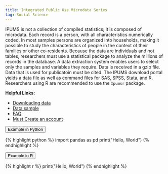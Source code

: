 ```yaml
---
title: Integrated Public Use Microdata Series
tag: Social Science
---
```

IPUMS is not a collection of compiled statistics; it is composed of microdata. Each record is a person, with all characteristics numerically coded. In most samples persons are organized into households, making it possible to study the characteristics of people in the context of their families or other co-residents. Because the data are individuals and not tables, researchers must use a statistical package to analyze the millions of records in the database. A data extraction system enables users to select only the samples and variables they require. Data is received in a gzip file.
Data that is used for publicatoin must be cited. The IPUMS download portal yields a data file as well as command files for SAS, SPSS, Stata, and R. Researchers using R are recommended to use the `Ipumsr` package.

**Helpful Links:**
- [Downloading data](https://usa.ipums.org/usa/resources/instruct.pdf)
- [Data sample](https://usa.ipums.org/usa/data_example.html)
- [FAQ](https://usa.ipums.org/usa-action/faq)
- [Must Create an account](https://uma.pop.umn.edu/usa/user/new?return_url=https%3A%2F%2Fusa.ipums.org%2Fusa-action%2Fextract_requests%2Fdownload)

<button data-toggle="collapse" data-target="#ipums-python" type="button" class="btn btn-secondary btn-lg btn-block">Example in Python</button>
<div id="ipums-python" class="collapse">
{% highlight python %}
import pandas as pd
print("Hello, World")
{% endhighlight %}
</div>

<button data-toggle="collapse" data-target="#ipums-r" type="button" class="btn btn-secondary btn-lg btn-block">Example in R</button>
<div id="ipums-r" class="collapse">
{% highlight r %}
print("Hello, World")
{% endhighlight %}
</div>
